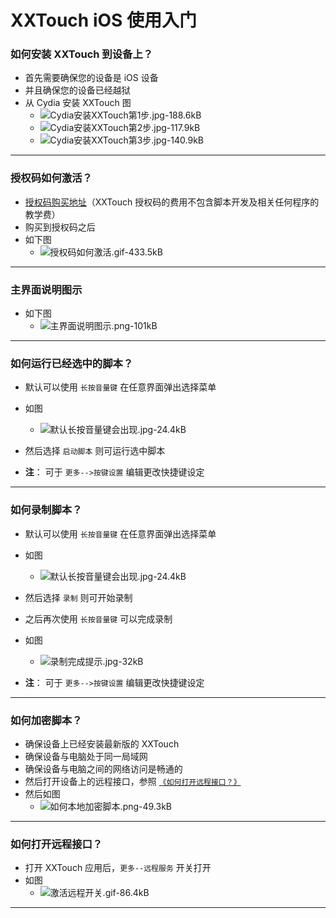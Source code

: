 # XXTouch iOS 使用入门


### 如何安装 XXTouch 到设备上？
- 首先需要确保您的设备是 iOS 设备
- 并且确保您的设备已经越狱
- 从 Cydia 安装 XXTouch 图
    - ![Cydia安装XXTouch第1步.jpg-188.6kB][1]
    - ![Cydia安装XXTouch第2步.jpg-117.9kB][2]
    - ![Cydia安装XXTouch第3步.jpg-140.9kB][3]

---

### 授权码如何激活？
- [授权码购买地址](https://www.xxtouch.com/buy)（XXTouch 授权码的费用不包含脚本开发及相关任何程序的教学费）
- 购买到授权码之后
- 如下图
    - ![授权码如何激活.gif-433.5kB][4]

---

### 主界面说明图示
- 如下图
    - ![主界面说明图示.png-101kB][5]

---

### 如何运行已经选中的脚本？
- 默认可以使用 ```长按音量键``` 在任意界面弹出选择菜单
- 如图
    - ![默认长按音量键会出现.jpg-24.4kB][6]

- 然后选择 ```启动脚本``` 则可运行选中脚本

- **注**： 可于 ```更多-->按键设置``` 编辑更改快捷键设定

---

### 如何录制脚本？
- 默认可以使用 ```长按音量键``` 在任意界面弹出选择菜单
- 如图
    - ![默认长按音量键会出现.jpg-24.4kB][7]

- 然后选择 ```录制``` 则可开始录制
- 之后再次使用 ```长按音量键``` 可以完成录制
- 如图
    - ![录制完成提示.jpg-32kB][8]

- **注**： 可于 ```更多-->按键设置``` 编辑更改快捷键设定

---

### 如何加密脚本？
- 确保设备上已经安装最新版的 XXTouch
- 确保设备与电脑处于同一局域网
- 确保设备与电脑之间的网络访问是畅通的
- 然后打开设备上的远程接口，参照 [```《如何打开远程接口？》```](#如何打开远程接口？)
- 然后如图
    - ![如何本地加密脚本.png-49.3kB][9]

---

### 如何打开远程接口？
- 打开 XXTouch 应用后，```更多--远程服务``` 开关打开
- 如图
    - ![激活远程开关.gif-86.4kB][10]

---

  [1]: ABC/Cydia%E5%AE%89%E8%A3%85XXTouch%E7%AC%AC1%E6%AD%A5.jpg
  [2]: ABC/Cydia%E5%AE%89%E8%A3%85XXTouch%E7%AC%AC2%E6%AD%A5.jpg
  [3]: ABC/Cydia%E5%AE%89%E8%A3%85XXTouch%E7%AC%AC3%E6%AD%A5.jpg
  [4]: ABC/%E6%8E%88%E6%9D%83%E7%A0%81%E5%A6%82%E4%BD%95%E6%BF%80%E6%B4%BB.gif
  [5]: ABC/%E4%B8%BB%E7%95%8C%E9%9D%A2%E8%AF%B4%E6%98%8E%E5%9B%BE%E7%A4%BA.png
  [6]: ABC/%E9%BB%98%E8%AE%A4%E9%95%BF%E6%8C%89%E9%9F%B3%E9%87%8F%E9%94%AE%E4%BC%9A%E5%87%BA%E7%8E%B0.jpg
  [7]: ABC/%E9%BB%98%E8%AE%A4%E9%95%BF%E6%8C%89%E9%9F%B3%E9%87%8F%E9%94%AE%E4%BC%9A%E5%87%BA%E7%8E%B0.jpg
  [8]: ABC/%E5%BD%95%E5%88%B6%E5%AE%8C%E6%88%90%E6%8F%90%E7%A4%BA.jpg
  [9]: ABC/%E5%A6%82%E4%BD%95%E6%9C%AC%E5%9C%B0%E5%8A%A0%E5%AF%86%E8%84%9A%E6%9C%AC.png
  [10]: ABC/%E6%BF%80%E6%B4%BB%E8%BF%9C%E7%A8%8B%E5%BC%80%E5%85%B3.gif
